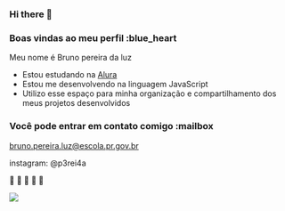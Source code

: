 ### Hi there 👋
### Boas vindas ao meu perfil :blue_heart

Meu nome é Bruno pereira da luz

- Estou estudando na [Alura](https://www.alura.com.br)
- Estou me desenvolvendo na linguagem JavaScript
- Utilizo esse espaço para minha organização e compartilhamento dos meus projetos desenvolvidos

### Você pode entrar em contato comigo :mailbox

bruno.pereira.luz@escola.pr.gov.br

instagram: @p3rei4a

🎼 🧿 🧿 🧿 🎼


![](https://media.tenor.com/bwwroaApm60AAAAd/haha-lol.gif)
